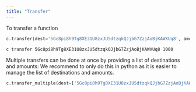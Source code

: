 ```yaml
---
title: "Transfer"
---
```


To transfer a function

```python
c.transfer(dest='5Gc8pi8h9Tg8XE31U8zxJU5dtzqkQJjbG7ZzjAoBjKAWXUq8', amount=1000)
```
```bash
c transfer 5Gc8pi8h9Tg8XE31U8zxJU5dtzqkQJjbG7ZzjAoBjKAWXUq8 1000
```

Multiple transfers can be done at once by providing a list of destinations and amounts:
We recommend to only do this in python as it is easier to manage the list of destinations and amounts.

```python
c.transfer_multiple(dest=['5Gc8pi8h9Tg8XE31U8zxJU5dtzqkQJjbG7ZzjAoBjKAWXUq8', '5Gc8pi8h9Tg8XE31U8zxJU5dtzqkQJjbG7ZzjAoBjKAWXUq8'], amount=[1000, 2000])
```